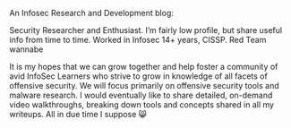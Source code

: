 An Infosec Research and Development blog:

Security Researcher and Enthusiast. I’m fairly low profile, but share useful info from time to time. Worked in Infosec 14+ years, CISSP. Red Team wannabe

It is my hopes that we can grow together and help foster a community of avid InfoSec Learners who strive to grow in knowledge of all facets of offensive security. We will focus primarily on offensive security tools and malware research. I would eventually like to share detailed, on-demand video walkthroughs, breaking down tools and concepts shared in all my writeups. All in due time I suppose 😸


